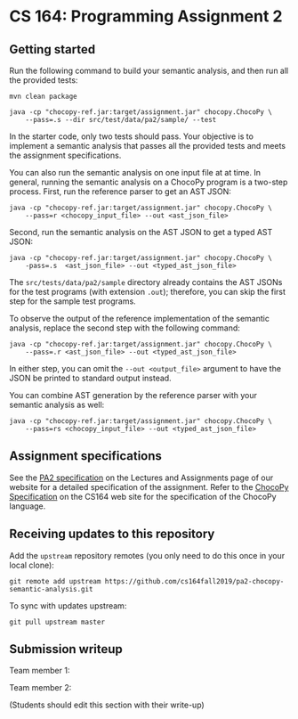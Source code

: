 # CS 164: Programming Assignment 2

[PA2 Specification]: http://inst.eecs.berkeley.edu/~cs164/sp19/hw/PA2.pdf
[ChocoPy Specification]: http://inst.eecs.berkeley.edu/~cs164/sp19/chocopy_language_reference.pdf

## Getting started

Run the following command to build your semantic analysis, and then run all the provided tests:

    mvn clean package

    java -cp "chocopy-ref.jar:target/assignment.jar" chocopy.ChocoPy \
        --pass=.s --dir src/test/data/pa2/sample/ --test


In the starter code, only two tests should pass. Your objective is to implement a semantic analysis that passes all the provided tests and meets the assignment specifications.

You can also run the semantic analysis on one input file at at time. In general, running the semantic analysis on a ChocoPy program is a two-step process. First, run the reference parser to get an AST JSON:


    java -cp "chocopy-ref.jar:target/assignment.jar" chocopy.ChocoPy \
        --pass=r <chocopy_input_file> --out <ast_json_file> 


Second, run the semantic analysis on the AST JSON to get a typed AST JSON:

    java -cp "chocopy-ref.jar:target/assignment.jar" chocopy.ChocoPy \
        -pass=.s  <ast_json_file> --out <typed_ast_json_file>


The `src/tests/data/pa2/sample` directory already contains the AST JSONs for the test programs (with extension `.out`); therefore, you can skip the first step for the sample test programs.

To observe the output of the reference implementation of the semantic analysis, replace the second step with the following command:


    java -cp "chocopy-ref.jar:target/assignment.jar" chocopy.ChocoPy \
        --pass=.r <ast_json_file> --out <typed_ast_json_file>


In either step, you can omit the `--out <output_file>` argument to have the JSON be printed to standard output instead.

You can combine AST generation by the reference parser with your 
semantic analysis as well:

    java -cp "chocopy-ref.jar:target/assignment.jar" chocopy.ChocoPy \
        --pass=rs <chocopy_input_file> --out <typed_ast_json_file>


## Assignment specifications

See the [PA2 specification][] on the Lectures and Assignments page of our
website for a detailed specification of the assignment.
Refer to the [ChocoPy Specification][] on the CS164 web site
for the specification of the ChocoPy language. 

## Receiving updates to this repository

Add the `upstream` repository remotes (you only need to do this once in your local clone):


    git remote add upstream https://github.com/cs164fall2019/pa2-chocopy-semantic-analysis.git


To sync with updates upstream:

    git pull upstream master

## Submission writeup

Team member 1: 

Team member 2: 

(Students should edit this section with their write-up)
